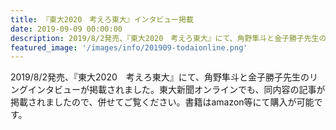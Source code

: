 ```yaml
---
title: 『東大2020　考えろ東大』インタビュー掲載
date: 2019-09-09 00:00:00
description: 2019/8/2発売、『東大2020　考えろ東大』にて、角野隼斗と金子勝子先生のリングインタビューが掲載されました。
featured_image: '/images/info/201909-todaionline.png'
---
```


2019/8/2発売、『東大2020　考えろ東大』にて、角野隼斗と金子勝子先生のリングインタビューが掲載されました。東大新聞オンラインでも、同内容の記事が掲載されましたので、併せてご覧ください。書籍はamazon等にて購入が可能です。

<div class="iframely-embed"><div class="iframely-responsive" style="padding-bottom: 66.6394%; padding-top: 120px;"><a href="http://www.todaishimbun.org/hayatosumino20190906/" data-iframely-url="//cdn.iframe.ly/LKIIZlO"></a></div></div><script async src="//cdn.iframe.ly/embed.js" charset="utf-8"></script>
